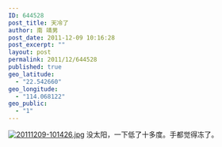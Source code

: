 ```yaml
---
ID: 644528
post_title: 天冷了
author: 南 靖男
post_date: 2011-12-09 10:16:28
post_excerpt: ""
layout: post
permalink: 2011/12/644528
published: true
geo_latitude:
  - "22.542660"
geo_longitude:
  - "114.068122"
geo_public:
  - "1"
---
```

<a href="https://larryli.cn/wp-content/uploads/2011/12/20111209-101426.jpg"><img src="https://larryli.cn/wp-content/uploads/2011/12/20111209-101426.jpg" alt="20111209-101426.jpg" class="alignnone size-full" /></a>
没太阳，一下低了十多度。手都觉得冻了。